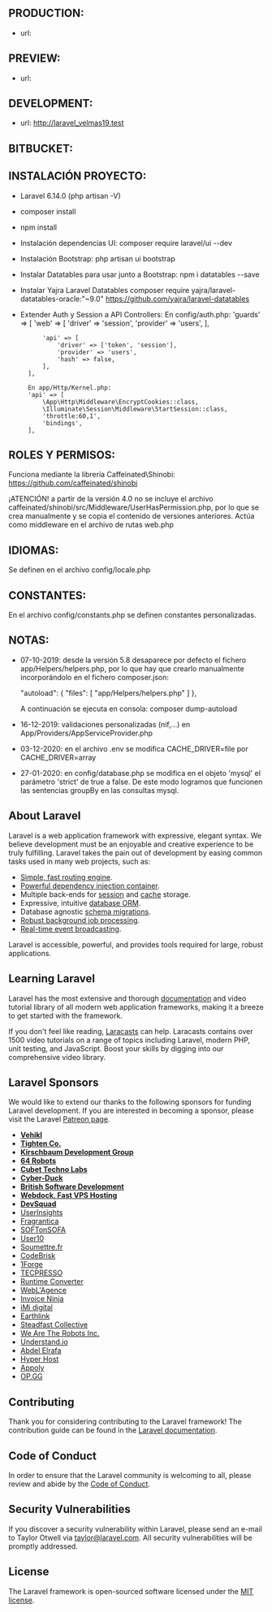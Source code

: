 ## PRODUCTION:
- url:

## PREVIEW:
- url: 

## DEVELOPMENT:
- url: http://laravel_velmas19.test

## BITBUCKET:

## INSTALACIÓN PROYECTO:
- Laravel 6.14.0 (php artisan -V)
- composer install
- npm install
- Instalación dependencias UI:
		composer require laravel/ui --dev
- Instalación Bootstrap:
		php artisan ui bootstrap
- Instalar Datatables para usar junto a Bootstrap:
		npm i datatables --save
- Instalar Yajra Laravel Datatables
		composer require yajra/laravel-datatables-oracle:"~9.0"
		https://github.com/yajra/laravel-datatables

- Extender Auth y Session a API Controllers:
		En config/auth.php:
		'guards' => [
	        'web' => [
	            'driver' => 'session',
	            'provider' => 'users',
	        ],

	        'api' => [
	            'driver' => ['token', 'session'],
	            'provider' => 'users',
	            'hash' => false,
	        ],
	    ],

	    En app/Http/Kernel.php:
	    'api' => [
            \App\Http\Middleware\EncryptCookies::class,
            \Illuminate\Session\Middleware\StartSession::class,
            'throttle:60,1',
            'bindings',
        ],

        
## ROLES Y PERMISOS:
Funciona mediante la librería Caffeinated\Shinobi: https://github.com/caffeinated/shinobi

¡ATENCIÓN! a partir de la versión 4.0 no se incluye el archivo caffeinated/shinobi/src/Middleware/UserHasPermission.php, por lo que se crea manualmente y se copia el contenido de versiones anteriores.  Actúa como middleware en el archivo de rutas web.php

## IDIOMAS:
Se definen en el archivo config/locale.php

## CONSTANTES:
En el archivo config/constants.php se definen constantes personalizadas.

## NOTAS:
- 07-10-2019: desde la versión 5.8 desaparece por defecto el fichero app/Helpers/helpers.php, por lo que hay que crearlo manualmente incorporándolo en el fichero composer.json:

	"autoload": {
        "files": [
            "app/Helpers/helpers.php"
        ]
    },

	A continuación se ejecuta en consola: composer dump-autoload

- 16-12-2019: validaciones personalizadas (nif,...) en App/Providers/AppServiceProvider.php

- 03-12-2020: en el archivo .env se modifica CACHE_DRIVER=file por CACHE_DRIVER=array

- 27-01-2020: en config/database.php se modifica en el objeto 'mysql' el parámetro 'strict' de true a false. De este modo logramos que funcionen las sentencias groupBy en las consultas mysql.

		
## About Laravel

Laravel is a web application framework with expressive, elegant syntax. We believe development must be an enjoyable and creative experience to be truly fulfilling. Laravel takes the pain out of development by easing common tasks used in many web projects, such as:

- [Simple, fast routing engine](https://laravel.com/docs/routing).
- [Powerful dependency injection container](https://laravel.com/docs/container).
- Multiple back-ends for [session](https://laravel.com/docs/session) and [cache](https://laravel.com/docs/cache) storage.
- Expressive, intuitive [database ORM](https://laravel.com/docs/eloquent).
- Database agnostic [schema migrations](https://laravel.com/docs/migrations).
- [Robust background job processing](https://laravel.com/docs/queues).
- [Real-time event broadcasting](https://laravel.com/docs/broadcasting).

Laravel is accessible, powerful, and provides tools required for large, robust applications.

## Learning Laravel

Laravel has the most extensive and thorough [documentation](https://laravel.com/docs) and video tutorial library of all modern web application frameworks, making it a breeze to get started with the framework.

If you don't feel like reading, [Laracasts](https://laracasts.com) can help. Laracasts contains over 1500 video tutorials on a range of topics including Laravel, modern PHP, unit testing, and JavaScript. Boost your skills by digging into our comprehensive video library.

## Laravel Sponsors

We would like to extend our thanks to the following sponsors for funding Laravel development. If you are interested in becoming a sponsor, please visit the Laravel [Patreon page](https://patreon.com/taylorotwell).

- **[Vehikl](https://vehikl.com/)**
- **[Tighten Co.](https://tighten.co)**
- **[Kirschbaum Development Group](https://kirschbaumdevelopment.com)**
- **[64 Robots](https://64robots.com)**
- **[Cubet Techno Labs](https://cubettech.com)**
- **[Cyber-Duck](https://cyber-duck.co.uk)**
- **[British Software Development](https://www.britishsoftware.co)**
- **[Webdock, Fast VPS Hosting](https://www.webdock.io/en)**
- **[DevSquad](https://devsquad.com)**
- [UserInsights](https://userinsights.com)
- [Fragrantica](https://www.fragrantica.com)
- [SOFTonSOFA](https://softonsofa.com/)
- [User10](https://user10.com)
- [Soumettre.fr](https://soumettre.fr/)
- [CodeBrisk](https://codebrisk.com)
- [1Forge](https://1forge.com)
- [TECPRESSO](https://tecpresso.co.jp/)
- [Runtime Converter](http://runtimeconverter.com/)
- [WebL'Agence](https://weblagence.com/)
- [Invoice Ninja](https://www.invoiceninja.com)
- [iMi digital](https://www.imi-digital.de/)
- [Earthlink](https://www.earthlink.ro/)
- [Steadfast Collective](https://steadfastcollective.com/)
- [We Are The Robots Inc.](https://watr.mx/)
- [Understand.io](https://www.understand.io/)
- [Abdel Elrafa](https://abdelelrafa.com)
- [Hyper Host](https://hyper.host)
- [Appoly](https://www.appoly.co.uk)
- [OP.GG](https://op.gg)

## Contributing

Thank you for considering contributing to the Laravel framework! The contribution guide can be found in the [Laravel documentation](https://laravel.com/docs/contributions).

## Code of Conduct

In order to ensure that the Laravel community is welcoming to all, please review and abide by the [Code of Conduct](https://laravel.com/docs/contributions#code-of-conduct).

## Security Vulnerabilities

If you discover a security vulnerability within Laravel, please send an e-mail to Taylor Otwell via [taylor@laravel.com](mailto:taylor@laravel.com). All security vulnerabilities will be promptly addressed.

## License

The Laravel framework is open-sourced software licensed under the [MIT license](https://opensource.org/licenses/MIT).
